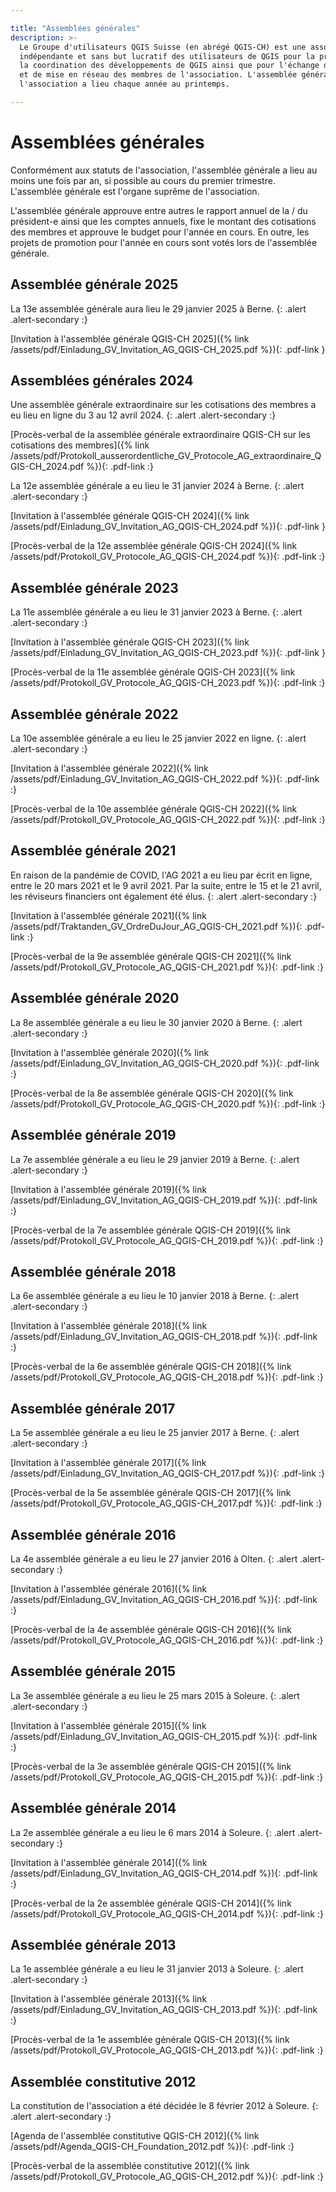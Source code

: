 ```yaml
---

title: "Assemblées générales"
description: >-
  Le Groupe d'utilisateurs QGIS Suisse (en abrégé QGIS-CH) est une association
  indépendante et sans but lucratif des utilisateurs de QGIS pour la promotion et
  la coordination des développements de QGIS ainsi que pour l'échange d'expériences
  et de mise en réseau des membres de l'association. L'assemblée générale de
  l'association a lieu chaque année au printemps.

---
```


# Assemblées générales

Conformément aux statuts de l'association, l'assemblée générale a lieu au moins
une fois par an, si possible au cours du premier trimestre. L'assemblée générale
est l'organe suprême de l'association.

L'assemblée générale approuve entre autres le rapport annuel de la / du président-e ainsi
que les comptes annuels, fixe le montant des cotisations des membres et approuve
le budget pour l'année en cours. En outre, les projets de promotion pour l'année
en cours sont votés lors de l'assemblée générale.

## Assemblée générale 2025

La 13e assemblée générale aura lieu le 29 janvier 2025 à Berne.
{: .alert .alert-secondary :}

[Invitation à l'assemblée générale QGIS-CH 2025]({% link /assets/pdf/Einladung_GV_Invitation_AG_QGIS-CH_2025.pdf %}){: .pdf-link }

## Assemblées générales 2024

Une assemblée générale extraordinaire sur les cotisations des membres a eu lieu en ligne du 3 au 12 avril 2024.
{: .alert .alert-secondary :}

[Procès-verbal de la assemblée générale extraordinaire QGIS-CH sur les cotisations des membres]({% link /assets/pdf/Protokoll_ausserordentliche_GV_Protocole_AG_extraordinaire_QGIS-CH_2024.pdf %}){: .pdf-link :}

La 12e assemblée générale a eu lieu le 31 janvier 2024 à Berne.
{: .alert .alert-secondary :}

[Invitation à l'assemblée générale QGIS-CH 2024]({% link /assets/pdf/Einladung_GV_Invitation_AG_QGIS-CH_2024.pdf %}){: .pdf-link }

[Procès-verbal de la 12e assemblée générale QGIS-CH 2024]({% link /assets/pdf/Protokoll_GV_Protocole_AG_QGIS-CH_2024.pdf %}){: .pdf-link :}

## Assemblée générale 2023

La 11e assemblée générale a eu lieu le 31 janvier 2023 à Berne.
{: .alert .alert-secondary :}

[Invitation à l'assemblée générale QGIS-CH 2023]({% link /assets/pdf/Einladung_GV_Invitation_AG_QGIS-CH_2023.pdf %}){: .pdf-link }

[Procès-verbal de la 11e assemblée générale QGIS-CH 2023]({% link /assets/pdf/Protokoll_GV_Protocole_AG_QGIS-CH_2023.pdf %}){: .pdf-link :}

##  Assemblée générale 2022

La 10e assemblée générale a eu lieu le 25 janvier 2022 en ligne.
{: .alert .alert-secondary :}

[Invitation à l'assemblée générale 2022]({% link /assets/pdf/Einladung_GV_Invitation_AG_QGIS-CH_2022.pdf %}){: .pdf-link :}

[Procès-verbal de la 10e assemblée générale QGIS-CH 2022]({% link /assets/pdf/Protokoll_GV_Protocole_AG_QGIS-CH_2022.pdf %}){: .pdf-link :}

## Assemblée générale 2021

En raison de la pandémie de COVID, l'AG 2021 a eu lieu par écrit en ligne, entre
le 20 mars 2021 et le 9 avril 2021. Par la suite, entre le 15 et le 21 avril,
les réviseurs financiers ont également été élus.
{: .alert .alert-secondary :}

[Invitation à l'assemblée générale 2021]({% link /assets/pdf/Traktanden_GV_OrdreDuJour_AG_QGIS-CH_2021.pdf %}){: .pdf-link :}

[Procès-verbal de la 9e assemblée générale QGIS-CH 2021]({% link /assets/pdf/Protokoll_GV_Protocole_AG_QGIS-CH_2021.pdf %}){: .pdf-link :}

## Assemblée générale 2020

La 8e assemblée générale a eu lieu le 30 janvier 2020 à Berne.
{: .alert .alert-secondary :}

[Invitation à l'assemblée générale 2020]({% link /assets/pdf/Einladung_GV_Invitation_AG_QGIS-CH_2020.pdf %}){: .pdf-link :}

[Procès-verbal de la 8e assemblée générale QGIS-CH 2020]({% link /assets/pdf/Protokoll_GV_Protocole_AG_QGIS-CH_2020.pdf %}){: .pdf-link :}

## Assemblée générale 2019

La 7e assemblée générale a eu lieu le 29 janvier 2019 à Berne.
{: .alert .alert-secondary :}

[Invitation à l'assemblée générale 2019]({% link /assets/pdf/Einladung_GV_Invitation_AG_QGIS-CH_2019.pdf %}){: .pdf-link :}

[Procès-verbal de la 7e assemblée générale QGIS-CH 2019]({% link /assets/pdf/Protokoll_GV_Protocole_AG_QGIS-CH_2019.pdf %}){: .pdf-link :}


## Assemblée générale 2018

La 6e assemblée générale a eu lieu le 10 janvier 2018 à Berne.
{: .alert .alert-secondary :}

[Invitation à l'assemblée générale 2018]({% link /assets/pdf/Einladung_GV_Invitation_AG_QGIS-CH_2018.pdf %}){: .pdf-link :}

[Procès-verbal de la 6e assemblée générale QGIS-CH 2018]({% link /assets/pdf/Protokoll_GV_Protocole_AG_QGIS-CH_2018.pdf %}){: .pdf-link :}

## Assemblée générale 2017

La 5e assemblée générale a eu lieu le 25 janvier 2017 à Berne.
{: .alert .alert-secondary :}

[Invitation à l'assemblée générale 2017]({% link /assets/pdf/Einladung_GV_Invitation_AG_QGIS-CH_2017.pdf %}){: .pdf-link :}

[Procès-verbal de la 5e assemblée générale QGIS-CH 2017]({% link /assets/pdf/Protokoll_GV_Protocole_AG_QGIS-CH_2017.pdf %}){: .pdf-link :}


## Assemblée générale 2016

La 4e assemblée générale a eu lieu le 27 janvier 2016 à Olten.
{: .alert .alert-secondary :}

[Invitation à l'assemblée générale 2016]({% link /assets/pdf/Einladung_GV_Invitation_AG_QGIS-CH_2016.pdf %}){: .pdf-link :}

[Procès-verbal de la 4e assemblée générale QGIS-CH 2016]({% link /assets/pdf/Protokoll_GV_Protocole_AG_QGIS-CH_2016.pdf %}){: .pdf-link :}

## Assemblée générale 2015

La 3e assemblée générale a eu lieu le 25 mars 2015 à Soleure.
{: .alert .alert-secondary :}

[Invitation à l'assemblée générale 2015]({% link /assets/pdf/Einladung_GV_Invitation_AG_QGIS-CH_2015.pdf %}){: .pdf-link :}

[Procès-verbal de la 3e assemblée générale QGIS-CH 2015]({% link /assets/pdf/Protokoll_GV_Protocole_AG_QGIS-CH_2015.pdf %}){: .pdf-link :}

## Assemblée générale 2014

La 2e assemblée générale a eu lieu le 6 mars 2014 à Soleure.
{: .alert .alert-secondary :}

[Invitation à l'assemblée générale 2014]({% link /assets/pdf/Einladung_GV_Invitation_AG_QGIS-CH_2014.pdf %}){: .pdf-link :}

[Procès-verbal de la 2e assemblée générale QGIS-CH 2014]({% link /assets/pdf/Protokoll_GV_Protocole_AG_QGIS-CH_2014.pdf %}){: .pdf-link :}

## Assemblée générale 2013

La 1e assemblée générale a eu lieu le 31 janvier 2013 à Soleure.
{: .alert .alert-secondary :}

[Invitation à l'assemblée générale 2013]({% link /assets/pdf/Einladung_GV_Invitation_AG_QGIS-CH_2013.pdf %}){: .pdf-link :}

[Procès-verbal de la 1e assemblée générale QGIS-CH 2013]({% link /assets/pdf/Protokoll_GV_Protocole_AG_QGIS-CH_2013.pdf %}){: .pdf-link :}

## Assemblée constitutive 2012

La constitution de l'association a été décidée le 8 février 2012 à Soleure.
{: .alert .alert-secondary :}

[Agenda de l'assemblée constitutive QGIS-CH 2012]({% link /assets/pdf/Agenda_QGIS-CH_Foundation_2012.pdf %}){: .pdf-link :}

[Procès-verbal de la assemblée constitutive 2012]({% link /assets/pdf/Protokoll_GV_Protocole_AG_QGIS-CH_2012.pdf %}){: .pdf-link :}

